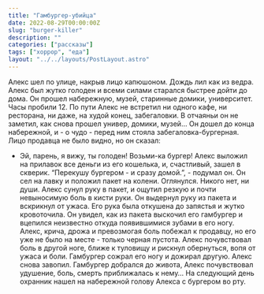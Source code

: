 ```yaml
---
title: "Гамбургер-убийца"
date: 2022-08-29T00:00:00Z
slug: "burger-killer"
description: ""
categories: ["рассказы"]
tags: ["хоррор", "еда"]
layout: "../../layouts/PostLayout.astro"
---
```


Алекс шел по улице, накрыв лицо капюшоном. Дождь лил как из ведра. Алекс был жутко голоден и всеми силами старался быстрее дойти до дома.
Он прошел набережную, музей, старинные домики, университет. Часы пробили 12. По пути Алекс не встретил ни одного кафе, ни ресторана, ни даже, на худой конец, забегаловки.
В отчаяньи он не заметил, как снова прошел универ, домики, музей…
Он дошел до конца набережной, и - о чудо - перед ним стояла забегаловка-бургерная. Лицо продавца не было видно, но он сказал:
- Эй, парень, я вижу, ты голоден! Возьми-ка бургер!
Алекс выложил на прилавок все деньги из его кошелька, и, счастливый, зашел в скверик.
“Перекушу бургером - и сразу домой.”, - подумал он. 
Он сел на лавку и положил пакет на колени. Оглянулся. Никого нет, ни души.
Алекс сунул руку в пакет, и ощутил резкую и почти невыносимую боль в кисти руки. Он выдернул руку из пакета и вскрикнул от ужаса.
Его рука была откушена до запястья и жутко кровоточила. Он увидел, как из пакета выскочил его гамбургер и вцепился неизвестно откуда появившимися зубами в его ногу.
Алекс, крича, дрожа и превозмогая боль побежал к продавцу, но его уже не было на месте - только черная пустота. Алекс почувствовал боль в другой ноге, ближе к туловищу и рискнул обернуться, вопя от ужаса и боли.
Гамбургер сожрал его ногу и дожирал другую. Алекс снова завопил. Гамбургер добрался до живота, Алекс почувствовал удушение, боль, смерть приближалась к нему…
На следующий день охранник нашел на набережной голову Алекса с бургером во рту.


